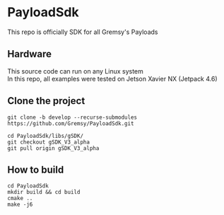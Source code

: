 # PayloadSdk
This repo is officially SDK for all Gremsy's Payloads

## Hardware
  This source code can run on any Linux system  
  In this repo, all examples were tested on Jetson Xavier NX (Jetpack 4.6)

## Clone the project 
```
git clone -b develop --recurse-submodules https://github.com/Gremsy/PayloadSdk.git

cd PayloadSdk/libs/gSDK/
git checkout gSDK_V3_alpha
git pull origin gSDK_V3_alpha
```
## How to build
```
cd PayloadSdk 
mkdir build && cd build  
cmake ..  
make -j6  
```
